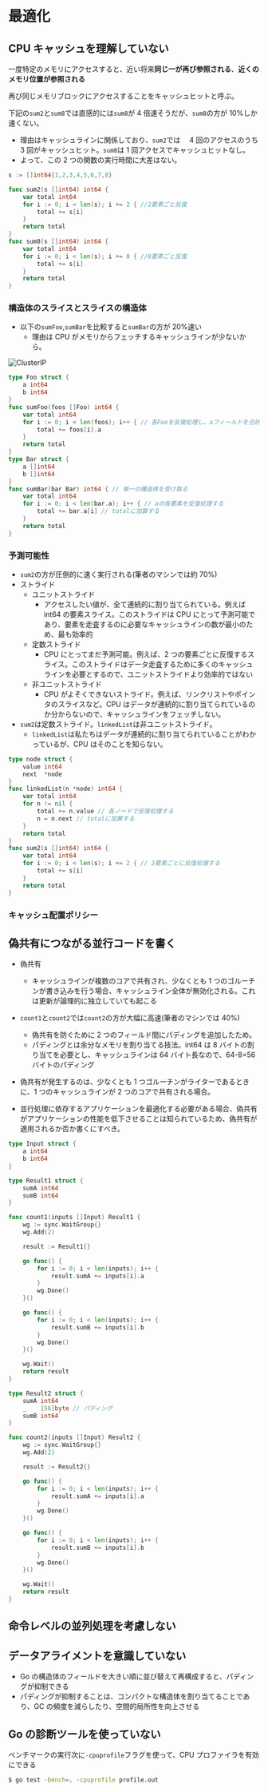 # 最適化

## CPU キャッシュを理解していない

一度特定のメモリにアクセスすると、近い将来**同じ一が再び参照される**、**近くのメモリ位置が参照される**

再び同じメモリブロックにアクセスすることをキャッシュヒットと呼ぶ。

下記の`sum2`と`sum8`では直感的には`sum8`が 4 倍速そうだが、`sum8`の方が 10%しか速くない。

- 理由はキャッシュラインに関係しており、`sum2`では　 4 回のアクセスのうち 3 回がキャッシュヒット。`sum8`は 1 回アクセスでキャッシュヒットなし。
- よって、この 2 つの関数の実行時間に大差はない。

```go
s := []int64{1,2,3,4,5,6,7,8}

func sum2(s []int64) int64 {
	var total int64
	for i := 0; i < len(s); i += 2 { //2要素ごと反復
		total += s[i]
	}
	return total
}
func sum8(s []int64) int64 {
	var total int64
	for i := 0; i < len(s); i += 8 { //8要素ごと反復
		total += s[i]
	}
	return total
}
```

### 構造体のスライスとスライスの構造体

- 以下の`sumFoo`,`sumBar`を比較すると`sumBar`の方が 20%速い
  - 理由は CPU がメモリからフェッチするキャッシュラインが少ないから。

![ClusterIP](./test.png)

```go
type Foo struct {
	a int64
	b int64
}
func sumFoo(foos []Foo) int64 {
	var total int64
	for i := 0; i < len(foos); i++ { // 各Fooを反復処理し、aフィールドを合計する
		total += foos[i].a
	}
	return total
}
type Bar struct {
	a []int64
	b []int64
}
func sumBar(bar Bar) int64 { // 単一の構造体を受け取る
	var total int64
	for i := 0; i < len(bar.a); i++ { // aの各要素を反復処理する
		total += bar.a[i] // totalに加算する
	}
	return total
}
```

### 予測可能性

- `sum2`の方が圧倒的に速く実行される(筆者のマシンでは約 70%)
- ストライド
  - ユニットストライド
    - アクセスしたい値が、全て連続的に割り当てられている。例えば int64 の要素スライス。このストライドは CPU にとって予測可能であり、要素を走査するのに必要なキャッシュラインの数が最小のため、最も効率的
  - 定数ストライド
    - CPU にとってまだ予測可能。例えば、2 つの要素ごとに反復するスライス。このストライドはデータ走査するために多くのキャッシュラインを必要とするので、ユニットストライドより効率的ではない
  - 非ユニットストライド
    - CPU がよそくできないストライド。例えば、リンクリストやポインタのスライスなど。CPU はデータが連続的に割り当てられているのか分からないので、キャッシュラインをフェッチしない。
- `sum2`は定数ストライド。`linkedList`は非ユニットストライド。
  - `linkedList`は私たちはデータが連続的に割り当てられていることがわかっているが、CPU はそのことを知らない。

```go
type node struct {
	value int64
	next  *node
}
func linkedList(n *node) int64 {
	var total int64
	for n != nil {
		total += n.value // 各ノードで反復処理する
		n = n.next // totalに加算する
	}
	return total
}
func sum2(s []int64) int64 {
	var total int64
	for i := 0; i < len(s); i += 2 { // 2要素ごとに反復処理する
		total += s[i]
	}
	return total
}
```

### キャッシュ配置ポリシー

## 偽共有につながる並行コードを書く

- 偽共有
  - キャッシュラインが複数のコアで共有され、少なくとも 1 つのゴルーチンが書き込みを行う場合、キャッシュライン全体が無効化される。これは更新が論理的に独立していても起こる
- `count1`と`count2`では`count2`の方が大幅に高速(筆者のマシンでは 40%)

  - 偽共有を防ぐために 2 つのフィールド間にパディングを追加したため。
  - パディングとは余分なメモリを割り当てる技法。int64 は 8 バイトの割り当てを必要とし、キャッシュラインは 64 バイト長なので、64-8=56 バイトのパディング

- 偽共有が発生するのは、少なくとも 1 つゴルーチンがライターであるときに、1 つのキャッシュラインが 2 つのコアで共有される場合。
- 並行処理に依存するアプリケーションを最適化する必要がある場合、偽共有がアプリケーションの性能を低下させることは知られているため、偽共有が適用されるか否か書くにすべき。

```go
type Input struct {
	a int64
	b int64
}

type Result1 struct {
	sumA int64
	sumB int64
}

func count1(inputs []Input) Result1 {
	wg := sync.WaitGroup{}
	wg.Add(2)

	result := Result1{}

	go func() {
		for i := 0; i < len(inputs); i++ {
			result.sumA += inputs[i].a
		}
		wg.Done()
	}()

	go func() {
		for i := 0; i < len(inputs); i++ {
			result.sumB += inputs[i].b
		}
		wg.Done()
	}()

	wg.Wait()
	return result
}

type Result2 struct {
	sumA int64
	_    [56]byte // パディング
	sumB int64
}

func count2(inputs []Input) Result2 {
	wg := sync.WaitGroup{}
	wg.Add(2)

	result := Result2{}

	go func() {
		for i := 0; i < len(inputs); i++ {
			result.sumA += inputs[i].a
		}
		wg.Done()
	}()

	go func() {
		for i := 0; i < len(inputs); i++ {
			result.sumB += inputs[i].b
		}
		wg.Done()
	}()

	wg.Wait()
	return result
}
```

## 命令レベルの並列処理を考慮しない

## データアライメントを意識していない

- Go の構造体のフィールドを大きい順に並び替えて再構成すると、パディングが抑制できる
- パディングが抑制することは、コンパクトな構造体を割り当てることであり、GC の頻度を減らしたり、空間的局所性を向上させる

## Go の診断ツールを使っていない

ベンチマークの実行次に`-cpuprofile`フラグを使って、CPU プロファイラを有効にできる

```Bash
$ go test -bench=. -cpuprofile profile.out
```
